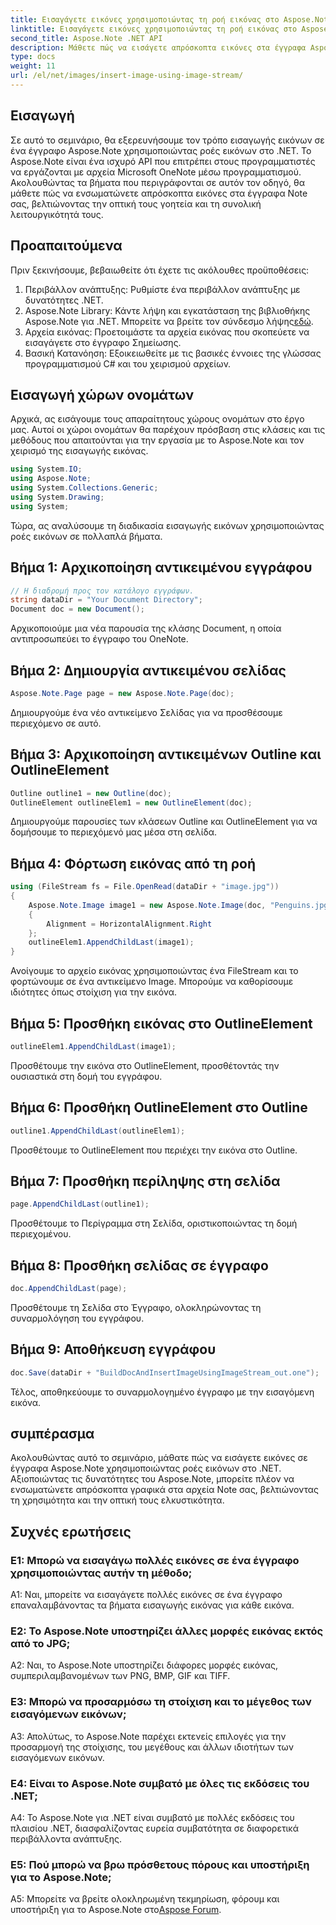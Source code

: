 ```yaml
---
title: Εισαγάγετε εικόνες χρησιμοποιώντας τη ροή εικόνας στο Aspose.Note
linktitle: Εισαγάγετε εικόνες χρησιμοποιώντας τη ροή εικόνας στο Aspose.Note
second_title: Aspose.Note .NET API
description: Μάθετε πώς να εισάγετε απρόσκοπτα εικόνες στα έγγραφα Aspose.Note χρησιμοποιώντας ροές εικόνων στο .NET. Βελτιώστε τα αρχεία Note σας με γραφικά χωρίς κόπο.
type: docs
weight: 11
url: /el/net/images/insert-image-using-image-stream/
---
```

## Εισαγωγή

Σε αυτό το σεμινάριο, θα εξερευνήσουμε τον τρόπο εισαγωγής εικόνων σε ένα έγγραφο Aspose.Note χρησιμοποιώντας ροές εικόνων στο .NET. Το Aspose.Note είναι ένα ισχυρό API που επιτρέπει στους προγραμματιστές να εργάζονται με αρχεία Microsoft OneNote μέσω προγραμματισμού. Ακολουθώντας τα βήματα που περιγράφονται σε αυτόν τον οδηγό, θα μάθετε πώς να ενσωματώνετε απρόσκοπτα εικόνες στα έγγραφα Note σας, βελτιώνοντας την οπτική τους γοητεία και τη συνολική λειτουργικότητά τους.

## Προαπαιτούμενα

Πριν ξεκινήσουμε, βεβαιωθείτε ότι έχετε τις ακόλουθες προϋποθέσεις:
1. Περιβάλλον ανάπτυξης: Ρυθμίστε ένα περιβάλλον ανάπτυξης με δυνατότητες .NET.
2.  Aspose.Note Library: Κάντε λήψη και εγκατάσταση της βιβλιοθήκης Aspose.Note για .NET. Μπορείτε να βρείτε τον σύνδεσμο λήψης[εδώ](https://releases.aspose.com/note/net/).
3. Αρχεία εικόνας: Προετοιμάστε τα αρχεία εικόνας που σκοπεύετε να εισαγάγετε στο έγγραφο Σημείωσης.
4. Βασική Κατανόηση: Εξοικειωθείτε με τις βασικές έννοιες της γλώσσας προγραμματισμού C# και του χειρισμού αρχείων.

## Εισαγωγή χώρων ονομάτων
Αρχικά, ας εισάγουμε τους απαραίτητους χώρους ονομάτων στο έργο μας. Αυτοί οι χώροι ονομάτων θα παρέχουν πρόσβαση στις κλάσεις και τις μεθόδους που απαιτούνται για την εργασία με το Aspose.Note και τον χειρισμό της εισαγωγής εικόνας.

```csharp
using System.IO;
using Aspose.Note;
using System.Collections.Generic;
using System.Drawing;
using System;
```

Τώρα, ας αναλύσουμε τη διαδικασία εισαγωγής εικόνων χρησιμοποιώντας ροές εικόνων σε πολλαπλά βήματα.

## Βήμα 1: Αρχικοποίηση αντικειμένου εγγράφου
```csharp
// Η διαδρομή προς τον κατάλογο εγγράφων.
string dataDir = "Your Document Directory";
Document doc = new Document();
```
Αρχικοποιούμε μια νέα παρουσία της κλάσης Document, η οποία αντιπροσωπεύει το έγγραφο του OneNote.

## Βήμα 2: Δημιουργία αντικειμένου σελίδας
```csharp
Aspose.Note.Page page = new Aspose.Note.Page(doc);
```
Δημιουργούμε ένα νέο αντικείμενο Σελίδας για να προσθέσουμε περιεχόμενο σε αυτό.

## Βήμα 3: Αρχικοποίηση αντικειμένων Outline και OutlineElement
```csharp
Outline outline1 = new Outline(doc);
OutlineElement outlineElem1 = new OutlineElement(doc);
```
Δημιουργούμε παρουσίες των κλάσεων Outline και OutlineElement για να δομήσουμε το περιεχόμενό μας μέσα στη σελίδα.

## Βήμα 4: Φόρτωση εικόνας από τη ροή
```csharp
using (FileStream fs = File.OpenRead(dataDir + "image.jpg"))
{
    Aspose.Note.Image image1 = new Aspose.Note.Image(doc, "Penguins.jpg", fs)
    {
        Alignment = HorizontalAlignment.Right
    };
    outlineElem1.AppendChildLast(image1);
}
```
Ανοίγουμε το αρχείο εικόνας χρησιμοποιώντας ένα FileStream και το φορτώνουμε σε ένα αντικείμενο Image. Μπορούμε να καθορίσουμε ιδιότητες όπως στοίχιση για την εικόνα.

## Βήμα 5: Προσθήκη εικόνας στο OutlineElement
```csharp
outlineElem1.AppendChildLast(image1);
```
Προσθέτουμε την εικόνα στο OutlineElement, προσθέτοντάς την ουσιαστικά στη δομή του εγγράφου.

## Βήμα 6: Προσθήκη OutlineElement στο Outline
```csharp
outline1.AppendChildLast(outlineElem1);
```
Προσθέτουμε το OutlineElement που περιέχει την εικόνα στο Outline.

## Βήμα 7: Προσθήκη περίληψης στη σελίδα
```csharp
page.AppendChildLast(outline1);
```
Προσθέτουμε το Περίγραμμα στη Σελίδα, οριστικοποιώντας τη δομή περιεχομένου.

## Βήμα 8: Προσθήκη σελίδας σε έγγραφο
```csharp
doc.AppendChildLast(page);
```
Προσθέτουμε τη Σελίδα στο Έγγραφο, ολοκληρώνοντας τη συναρμολόγηση του εγγράφου.

## Βήμα 9: Αποθήκευση εγγράφου
```csharp
doc.Save(dataDir + "BuildDocAndInsertImageUsingImageStream_out.one");
```
Τέλος, αποθηκεύουμε το συναρμολογημένο έγγραφο με την εισαγόμενη εικόνα.

## συμπέρασμα
Ακολουθώντας αυτό το σεμινάριο, μάθατε πώς να εισάγετε εικόνες σε έγγραφα Aspose.Note χρησιμοποιώντας ροές εικόνων στο .NET. Αξιοποιώντας τις δυνατότητες του Aspose.Note, μπορείτε πλέον να ενσωματώνετε απρόσκοπτα γραφικά στα αρχεία Note σας, βελτιώνοντας τη χρησιμότητα και την οπτική τους ελκυστικότητα.

## Συχνές ερωτήσεις

### Ε1: Μπορώ να εισαγάγω πολλές εικόνες σε ένα έγγραφο χρησιμοποιώντας αυτήν τη μέθοδο;

A1: Ναι, μπορείτε να εισαγάγετε πολλές εικόνες σε ένα έγγραφο επαναλαμβάνοντας τα βήματα εισαγωγής εικόνας για κάθε εικόνα.

### Ε2: Το Aspose.Note υποστηρίζει άλλες μορφές εικόνας εκτός από το JPG;

A2: Ναι, το Aspose.Note υποστηρίζει διάφορες μορφές εικόνας, συμπεριλαμβανομένων των PNG, BMP, GIF και TIFF.

### Ε3: Μπορώ να προσαρμόσω τη στοίχιση και το μέγεθος των εισαγόμενων εικόνων;

A3: Απολύτως, το Aspose.Note παρέχει εκτενείς επιλογές για την προσαρμογή της στοίχισης, του μεγέθους και άλλων ιδιοτήτων των εισαγόμενων εικόνων.

### Ε4: Είναι το Aspose.Note συμβατό με όλες τις εκδόσεις του .NET;

A4: Το Aspose.Note για .NET είναι συμβατό με πολλές εκδόσεις του πλαισίου .NET, διασφαλίζοντας ευρεία συμβατότητα σε διαφορετικά περιβάλλοντα ανάπτυξης.

### Ε5: Πού μπορώ να βρω πρόσθετους πόρους και υποστήριξη για το Aspose.Note;

 A5: Μπορείτε να βρείτε ολοκληρωμένη τεκμηρίωση, φόρουμ και υποστήριξη για το Aspose.Note στο[Aspose Forum](https://forum.aspose.com/c/note/28).